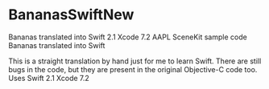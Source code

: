 # BananasSwiftNew
Bananas translated into Swift 2.1 Xcode 7.2
AAPL SceneKit sample code Bananas translated into Swift

This is a straight translation by hand just for me to learn Swift. There are still bugs in the code, but they are present in the original Objective-C code too. Uses Swift 2.1 Xcode 7.2
